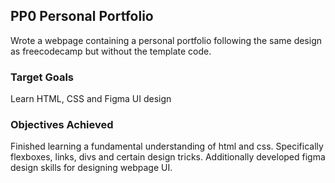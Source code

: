 ## PP0 Personal Portfolio 
Wrote a webpage containing a personal portfolio following the same design as freecodecamp but without the template code.
### Target Goals
Learn HTML, CSS and Figma UI design
### Objectives Achieved
Finished learning a fundamental understanding of html and css. Specifically flexboxes, links, divs and certain design tricks. Additionally developed figma design skills for designing webpage UI.